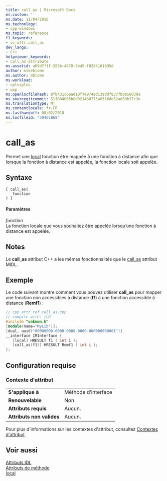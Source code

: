 ```yaml
---
title: call_as | Microsoft Docs
ms.custom: ''
ms.date: 11/04/2016
ms.technology:
- cpp-windows
ms.topic: reference
f1_keywords:
- vc-attr.call_as
dev_langs:
- C++
helpviewer_keywords:
- call_as attribute
ms.assetid: a09d7f1f-353b-4870-9b45-f0284161695d
author: mikeblome
ms.author: mblome
ms.workload:
- cplusplus
- uwp
ms.openlocfilehash: 8fb431c6aad10f7e974ed139ddf83cfb0a58d30a
ms.sourcegitcommit: 51f804005b8d921468775a0316de52ad39b77c3e
ms.translationtype: MT
ms.contentlocale: fr-FR
ms.lasthandoff: 08/02/2018
ms.locfileid: "39465868"
---
```

# <a name="callas"></a>call_as
Permet une [local](../windows/local-cpp.md) fonction être mappée à une fonction à distance afin que lorsque la fonction à distance est appelée, la fonction locale soit appelée.  
  
## <a name="syntax"></a>Syntaxe  
  
```  
[ call_as(  
   function  
) ]  
```  
  
#### <a name="parameters"></a>Paramètres  
 *function*  
 La fonction locale que vous souhaitez être appelée lorsqu’une fonction à distance est appelée.  
  
## <a name="remarks"></a>Notes  
 Le **call_as** attribut C++ a les mêmes fonctionnalités que le [call_as](http://msdn.microsoft.com/library/windows/desktop/aa366748) attribut MIDL.  
  
## <a name="example"></a>Exemple  
 Le code suivant montre comment vous pouvez utiliser **call_as** pour mapper une fonction non accessibles à distance (**f1**) à une fonction accessible à distance (**Remf1**) :  
  
```cpp  
// cpp_attr_ref_call_as.cpp  
// compile with: /LD  
#include "unknwn.h"  
[module(name="MyLib")];  
[dual, uuid("00000000-0000-0000-0000-000000000001")]  
__interface IMInterface {  
   [local] HRESULT f1 ( int i );  
   [call_as(f1)] HRESULT Remf1 ( int i );   
};  
```  
  
## <a name="requirements"></a>Configuration requise  
  
### <a name="attribute-context"></a>Contexte d'attribut  
  
|||  
|-|-|  
|**S'applique à**|Méthode d’interface|  
|**Renouvelable**|Non|  
|**Attributs requis**|Aucun.|  
|**Attributs non valides**|Aucun.|  
  
 Pour plus d'informations sur les contextes d'attribut, consultez [Contextes d'attribut](../windows/attribute-contexts.md).  
  
## <a name="see-also"></a>Voir aussi  
 [Attributs IDL](../windows/idl-attributes.md)   
 [Attributs de méthode](../windows/method-attributes.md)   
 [local](../windows/local-cpp.md)   